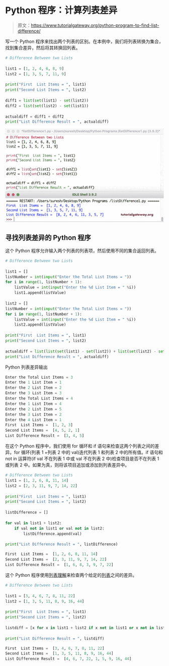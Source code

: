 # Python 程序：计算列表差异

> 原文：<https://www.tutorialgateway.org/python-program-to-find-list-difference/>

写一个 Python 程序来找出两个列表的区别。在本例中，我们将列表转换为集合，找到集合差异，然后将其转换回列表。

```py
# Difference Between two Lists

list1 = [1, 2, 4, 6, 8, 9]
list2 = [1, 3, 5, 7, 11, 9]

print("First  List Items = ", list1)
print("Second List Items = ", list2)

diff1 = list(set(list1) - set(list2))
diff2 = list(set(list2) - set(list1))

actualdiff = diff1 + diff2
print("List Difference Result = ", actualdiff)
```

![Python Program to Find List Difference 1](img/e532e91346db522eb42e5cffcd9c5ccf.png)

## 寻找列表差异的 Python 程序

这个 Python 程序允许输入两个列表的列表项，然后使用不同的集合返回列表。

```py
# Difference Between two Lists

list1 = []
listNumber = int(input("Enter the Total List Items = "))
for i in range(1, listNumber + 1):
    listValue = int(input("Enter the %d List Item = " %i))
    list1.append(listValue)

list2 = []
listNumber = int(input("Enter the Total List Items = "))
for i in range(1, listNumber + 1):
    listValue = int(input("Enter the %d List Item = " %i))
    list2.append(listValue)

print("First  List Items = ", list1)
print("Second List Items = ", list2)

actualdiff = list(list(set(list1) - set(list2)) + list(set(list2) - set(list1)))
print("List Difference Result = ", actualdiff)
```

Python 列表差异输出

```py
Enter the Total List Items = 3
Enter the 1 List Item = 1
Enter the 2 List Item = 2
Enter the 3 List Item = 3
Enter the Total List Items = 4
Enter the 1 List Item = 4
Enter the 2 List Item = 5
Enter the 3 List Item = 2
Enter the 4 List Item = 1
First  List Items =  [1, 2, 3]
Second List Items =  [4, 5, 2, 1]
List Difference Result =  [3, 4, 5]
```

在这个 Python 程序中，我们使用 for 循环和 if 语句来检查这两个列表之间的差异。for 循环(列表 1 +列表 2 中的 val)迭代列表 1 和列表 2 中的所有值。if 语句和 not in 运算符(if val 不在列表 1 中或 val 不在列表 2 中)检查项目是否不在列表 1 或列表 2 中。如果为真，则将该项目追加或添加到列表差异中。

```py
# Difference Between two Lists
list1 = [1, 2, 6, 8, 11, 14]
list2 = [2, 3, 11, 9, 7, 14, 22]

print("First  List Items = ", list1)
print("Second List Items = ", list2)

listDifference = []

for val in list1 + list2:
    if val not in list1 or val not in list2:
        listDifference.append(val)

print("List Difference Result = ", listDifference)
```

```py
First  List Items =  [1, 2, 6, 8, 11, 14]
Second List Items =  [2, 3, 11, 9, 7, 14, 22]
List Difference Result =  [1, 6, 8, 3, 9, 7, 22]
```

这个 Python 程序使用[列表理解](https://www.tutorialgateway.org/python-list-comprehensions/)来检查两个给定的[列表](https://www.tutorialgateway.org/python-list/)之间的差异。

```py
# Difference Between two Lists

list1 = [3, 4, 6, 7, 8, 11, 22]
list2 = [1, 3, 5, 11, 8, 9, 16, 44]

print("First  List Items = ", list1)
print("Second List Items = ", list2)

listdiff = [x for x in list1 + list2 if x not in list1 or x not in list2]

print("List Difference Result = ", listdiff)
```

```py
First  List Items =  [3, 4, 6, 7, 8, 11, 22]
Second List Items =  [1, 3, 5, 11, 8, 9, 16, 44]
List Difference Result =  [4, 6, 7, 22, 1, 5, 9, 16, 44]
```